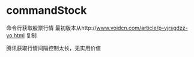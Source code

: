 # commandStock
命令行获取股票行情
最初版本从http://www.voidcn.com/article/p-vjrsgdzz-yo.html 复制

腾讯获取行情间隔控制太长，无实用价值

